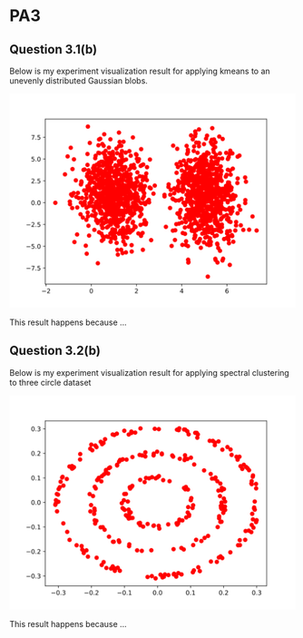 # PA3

<!-- you can modify the answering template freely -->
## Question 3.1(b)
Below is my experiment visualization result for applying kmeans to an unevenly distributed
Gaussian blobs.

![](kmeans-clustering.svg)

This result happens because ...

<!-- By detailed analysis I found ... -->

## Question 3.2(b)
Below is my experiment visualization result for applying spectral clustering to three circle
dataset

![](spectral-experiment.svg)

This result happens because ...